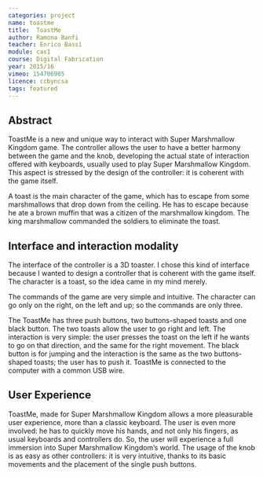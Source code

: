 ```yaml
---
categories: project
name: toastme
title:  ToastMe
author: Ramona Banfi
teacher: Enrico Bassi
module: cas1
course: Digital Fabrication
year: 2015/16
vimeo: 154706985
licence: ccbyncsa
tags: featured
---
```

## Abstract

ToastMe is a new and unique way to interact with Super Marshmallow Kingdom game. The controller allows the user to have a better harmony between the game and the knob, developing the actual state of interaction offered with keyboards, usually used to play Super Marshmallow Kingdom. This aspect is stressed by the design of the controller: it is coherent with the game itself. 

A toast is the main character of the game, which has to escape from some marshmallows that drop down from the ceiling. He has to escape because he ate a brown muffin that was a citizen of the marshmallow kingdom. The king marshmallow commanded the soldiers to eliminate the toast.


## Interface and interaction modality

The interface of the controller is a 3D toaster. I chose this kind of interface because I wanted to design a controller that is coherent with the game itself. The character is a toast, so the idea came in my mind merely. 

The commands of the game are very simple and intuitive. The character can go only on the right, on the left and up; so the commands are only three.

The ToastMe has three push buttons, two buttons-shaped toasts and one black button. The two toasts allow the user to go right and left. The interaction is very simple: the user presses the toast on the left if he wants to go on that direction, and the same for the right movement. The black button is for jumping and the interaction is the same as the two buttons-shaped toasts; the user has to push it. 
ToastMe is connected to the computer with a common USB wire.


## User Experience

ToastMe, made for Super Marshmallow Kingdom allows a more pleasurable user experience, more than a classic keyboard. The user is even more involved: he has to quickly move his hands, and not only his fingers, as usual keyboards and controllers do. So, the user will experience a full immersion into Super Marshmallow Kingdom’s world. The usage of the knob is as easy as other controllers: it is very intuitive, thanks to its basic movements and the placement of the single push buttons.